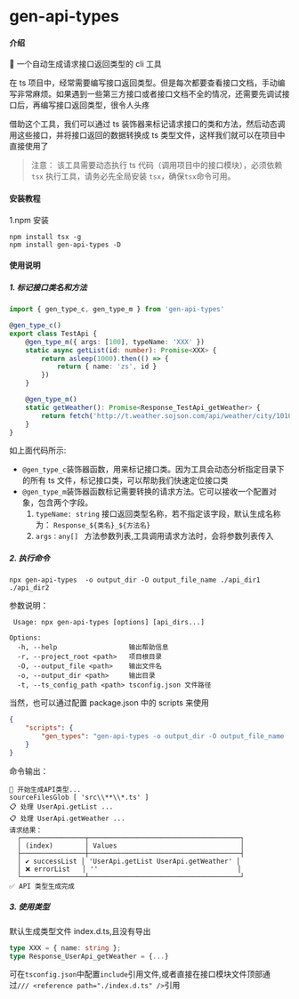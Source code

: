 # gen-api-types

#### 介绍

🚀 一个自动生成请求接口返回类型的 cli 工具

在 ts 项目中，经常需要编写接口返回类型。但是每次都要查看接口文档，手动编写非常麻烦。如果遇到一些第三方接口或者接口文档不全的情况，还需要先调试接口后，再编写接口返回类型，很令人头疼

借助这个工具，我们可以通过 ts 装饰器来标记请求接口的类和方法，然后动态调用这些接口，并将接口返回的数据转换成 ts 类型文件，这样我们就可以在项目中直接使用了

> 注意：
> 该工具需要动态执行 ts 代码（调用项目中的接口模块），必须依赖 `tsx` 执行工具，请务必先全局安装 `tsx`，确保`tsx`命令可用。

#### 安装教程

1.npm 安装

```shell
npm install tsx -g
npm install gen-api-types -D

```

#### 使用说明

##### 1. 标记接口类名和方法

```ts
import { gen_type_c, gen_type_m } from 'gen-api-types'

@gen_type_c()
export class TestApi {
	@gen_type_m({ args: [100], typeName: 'XXX' })
	static async getList(id: number): Promise<XXX> {
		return asleep(1000).then(() => {
			return { name: 'zs', id }
		})
	}

	@gen_type_m()
	static getWeather(): Promise<Response_TestApi_getWeather> {
		return fetch('http://t.weather.sojson.com/api/weather/city/101030100').then(r => r.json())
	}
}
```

如上面代码所示:

- `@gen_type_c`装饰器函数，用来标记接口类。因为工具会动态分析指定目录下的所有 ts 文件，标记接口类，可以帮助我们快速定位接口类
- `@gen_type_m`装饰器函数标记需要转换的请求方法。它可以接收一个配置对象，包含两个字段。
  1.  `typeName: string` 接口返回类型名称，若不指定该字段，默认生成名称为： `Response_${类名}_${方法名}`
  2.  `args：any[] ` 方法参数列表,工具调用请求方法时，会将参数列表传入

##### 2. 执行命令

```shell
npx gen-api-types  -o output_dir -O output_file_name ./api_dir1 ./api_dir2
```

参数说明：

```shell
 Usage: npx gen-api-types [options] [api_dirs...]

Options:
  -h, --help                  输出帮助信息
  -r, --project_root <path>   项目根目录
  -O, --output_file <path>    输出文件名
  -o, --output_dir <path>     输出目录
  -t, --ts_config_path <path> tsconfig.json 文件路径
```

当然，也可以通过配置 package.json 中的 scripts 来使用

```json
{
	"scripts": {
		"gen_types": "gen-api-types -o output_dir -O output_file_name ./api_dir1 ./api_dir2"
	}
}
```

命令输出：

```shell
🚀 开始生成API类型...
sourceFilesGlob [ 'src\\**\\*.ts' ]
📋 处理 UserApi.getList ...
📋 处理 UserApi.getWeather ...
请求结果：
  ┌────────────────┬──────────────────────────────────────┐
  │ (index)        │ Values                               │
  ├────────────────┼──────────────────────────────────────┤
  │ ✔️ successList │ 'UserApi.getList UserApi.getWeather' │
  │ ❌ errorList   │ ''                                   │
  └────────────────┴──────────────────────────────────────┘
✅ API 类型生成完成
```

##### 3. 使用类型

默认生成类型文件 index.d.ts,且没有导出

```ts
type XXX = { name: string };
type Response_UserApi_getWeather = {...}
```

可在`tsconfig.json`中配置`include`引用文件,或者直接在接口模块文件顶部通过`/// <reference path="./index.d.ts" />`引用
